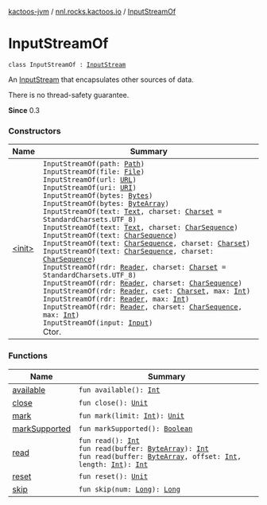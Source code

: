 [kactoos-jvm](../../index.md) / [nnl.rocks.kactoos.io](../index.md) / [InputStreamOf](./index.md)

# InputStreamOf

`class InputStreamOf : `[`InputStream`](http://docs.oracle.com/javase/8/docs/api/java/io/InputStream.html)

An [InputStream](http://docs.oracle.com/javase/8/docs/api/java/io/InputStream.html) that encapsulates other sources of data.

There is no thread-safety guarantee.

**Since**
0.3

### Constructors

| Name | Summary |
|---|---|
| [&lt;init&gt;](-init-.md) | `InputStreamOf(path: `[`Path`](http://docs.oracle.com/javase/8/docs/api/java/nio/file/Path.html)`)`<br>`InputStreamOf(file: `[`File`](http://docs.oracle.com/javase/8/docs/api/java/io/File.html)`)`<br>`InputStreamOf(url: `[`URL`](http://docs.oracle.com/javase/8/docs/api/java/net/URL.html)`)`<br>`InputStreamOf(uri: `[`URI`](http://docs.oracle.com/javase/8/docs/api/java/net/URI.html)`)`<br>`InputStreamOf(bytes: `[`Bytes`](../../nnl.rocks.kactoos/-bytes/index.md)`)`<br>`InputStreamOf(bytes: `[`ByteArray`](https://kotlinlang.org/api/latest/jvm/stdlib/kotlin/-byte-array/index.html)`)`<br>`InputStreamOf(text: `[`Text`](../../nnl.rocks.kactoos/-text/index.md)`, charset: `[`Charset`](http://docs.oracle.com/javase/8/docs/api/java/nio/charset/Charset.html)` = StandardCharsets.UTF_8)`<br>`InputStreamOf(text: `[`Text`](../../nnl.rocks.kactoos/-text/index.md)`, charset: `[`CharSequence`](https://kotlinlang.org/api/latest/jvm/stdlib/kotlin/-char-sequence/index.html)`)`<br>`InputStreamOf(text: `[`CharSequence`](https://kotlinlang.org/api/latest/jvm/stdlib/kotlin/-char-sequence/index.html)`)`<br>`InputStreamOf(text: `[`CharSequence`](https://kotlinlang.org/api/latest/jvm/stdlib/kotlin/-char-sequence/index.html)`, charset: `[`Charset`](http://docs.oracle.com/javase/8/docs/api/java/nio/charset/Charset.html)`)`<br>`InputStreamOf(text: `[`CharSequence`](https://kotlinlang.org/api/latest/jvm/stdlib/kotlin/-char-sequence/index.html)`, charset: `[`CharSequence`](https://kotlinlang.org/api/latest/jvm/stdlib/kotlin/-char-sequence/index.html)`)`<br>`InputStreamOf(rdr: `[`Reader`](http://docs.oracle.com/javase/8/docs/api/java/io/Reader.html)`, charset: `[`Charset`](http://docs.oracle.com/javase/8/docs/api/java/nio/charset/Charset.html)` = StandardCharsets.UTF_8)`<br>`InputStreamOf(rdr: `[`Reader`](http://docs.oracle.com/javase/8/docs/api/java/io/Reader.html)`, charset: `[`CharSequence`](https://kotlinlang.org/api/latest/jvm/stdlib/kotlin/-char-sequence/index.html)`)`<br>`InputStreamOf(rdr: `[`Reader`](http://docs.oracle.com/javase/8/docs/api/java/io/Reader.html)`, cset: `[`Charset`](http://docs.oracle.com/javase/8/docs/api/java/nio/charset/Charset.html)`, max: `[`Int`](https://kotlinlang.org/api/latest/jvm/stdlib/kotlin/-int/index.html)`)`<br>`InputStreamOf(rdr: `[`Reader`](http://docs.oracle.com/javase/8/docs/api/java/io/Reader.html)`, max: `[`Int`](https://kotlinlang.org/api/latest/jvm/stdlib/kotlin/-int/index.html)`)`<br>`InputStreamOf(rdr: `[`Reader`](http://docs.oracle.com/javase/8/docs/api/java/io/Reader.html)`, charset: `[`CharSequence`](https://kotlinlang.org/api/latest/jvm/stdlib/kotlin/-char-sequence/index.html)`, max: `[`Int`](https://kotlinlang.org/api/latest/jvm/stdlib/kotlin/-int/index.html)`)`<br>`InputStreamOf(input: `[`Input`](../../nnl.rocks.kactoos/-input/index.md)`)`<br>Ctor. |

### Functions

| Name | Summary |
|---|---|
| [available](available.md) | `fun available(): `[`Int`](https://kotlinlang.org/api/latest/jvm/stdlib/kotlin/-int/index.html) |
| [close](close.md) | `fun close(): `[`Unit`](https://kotlinlang.org/api/latest/jvm/stdlib/kotlin/-unit/index.html) |
| [mark](mark.md) | `fun mark(limit: `[`Int`](https://kotlinlang.org/api/latest/jvm/stdlib/kotlin/-int/index.html)`): `[`Unit`](https://kotlinlang.org/api/latest/jvm/stdlib/kotlin/-unit/index.html) |
| [markSupported](mark-supported.md) | `fun markSupported(): `[`Boolean`](https://kotlinlang.org/api/latest/jvm/stdlib/kotlin/-boolean/index.html) |
| [read](read.md) | `fun read(): `[`Int`](https://kotlinlang.org/api/latest/jvm/stdlib/kotlin/-int/index.html)<br>`fun read(buffer: `[`ByteArray`](https://kotlinlang.org/api/latest/jvm/stdlib/kotlin/-byte-array/index.html)`): `[`Int`](https://kotlinlang.org/api/latest/jvm/stdlib/kotlin/-int/index.html)<br>`fun read(buffer: `[`ByteArray`](https://kotlinlang.org/api/latest/jvm/stdlib/kotlin/-byte-array/index.html)`, offset: `[`Int`](https://kotlinlang.org/api/latest/jvm/stdlib/kotlin/-int/index.html)`, length: `[`Int`](https://kotlinlang.org/api/latest/jvm/stdlib/kotlin/-int/index.html)`): `[`Int`](https://kotlinlang.org/api/latest/jvm/stdlib/kotlin/-int/index.html) |
| [reset](reset.md) | `fun reset(): `[`Unit`](https://kotlinlang.org/api/latest/jvm/stdlib/kotlin/-unit/index.html) |
| [skip](skip.md) | `fun skip(num: `[`Long`](https://kotlinlang.org/api/latest/jvm/stdlib/kotlin/-long/index.html)`): `[`Long`](https://kotlinlang.org/api/latest/jvm/stdlib/kotlin/-long/index.html) |
